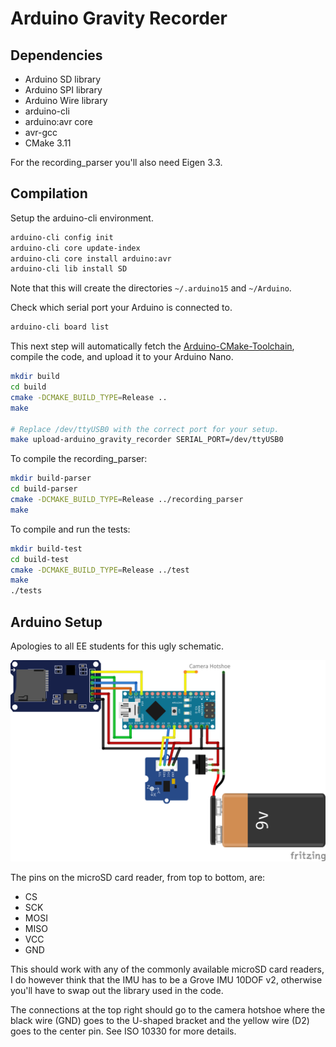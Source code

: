 # Arduino Gravity Recorder

## Dependencies

* Arduino SD library
* Arduino SPI library
* Arduino Wire library
* arduino-cli
* arduino:avr core
* avr-gcc
* CMake 3.11

For the recording_parser you'll also need Eigen 3.3.

## Compilation

Setup the arduino-cli environment.

```bash
arduino-cli config init
arduino-cli core update-index
arduino-cli core install arduino:avr
arduino-cli lib install SD
```

Note that this will create the directories `~/.arduino15` and `~/Arduino`.

Check which serial port your Arduino is connected to.

```bash
arduino-cli board list
```

This next step will automatically fetch the [Arduino-CMake-Toolchain](https://github.com/a9183756-gh/Arduino-CMake-Toolchain), compile the code, and upload it to your Arduino Nano.

```bash
mkdir build
cd build
cmake -DCMAKE_BUILD_TYPE=Release ..
make

# Replace /dev/ttyUSB0 with the correct port for your setup.
make upload-arduino_gravity_recorder SERIAL_PORT=/dev/ttyUSB0
```

To compile the recording_parser:

```bash
mkdir build-parser
cd build-parser
cmake -DCMAKE_BUILD_TYPE=Release ../recording_parser
make
```

To compile and run the tests:

```bash
mkdir build-test
cd build-test
cmake -DCMAKE_BUILD_TYPE=Release ../test
make
./tests
```

## Arduino Setup

Apologies to all EE students for this ugly schematic.

![schematic](schematic/arduino-gravity-recorder_bb.png)

The pins on the microSD card reader, from top to bottom, are:
* CS
* SCK
* MOSI
* MISO
* VCC
* GND

This should work with any of the commonly available microSD card readers, I do however think that the IMU has to be a Grove IMU 10DOF v2, otherwise you'll have to swap out the library used in the code.

The connections at the top right should go to the camera hotshoe where the black wire (GND) goes to the U-shaped bracket and the yellow wire (D2) goes to the center pin. See ISO 10330 for more details.
